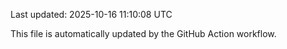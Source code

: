Last updated: 2025-10-16 11:10:08 UTC

This file is automatically updated by the GitHub Action workflow.
